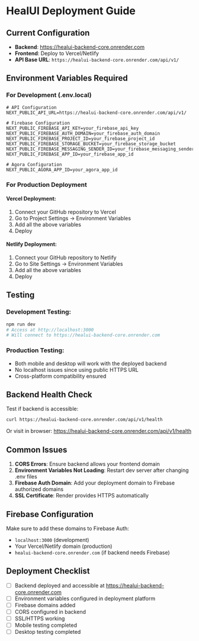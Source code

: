 # HealUI Deployment Guide

## Current Configuration

- **Backend**: https://healui-backend-core.onrender.com
- **Frontend**: Deploy to Vercel/Netlify
- **API Base URL**: `https://healui-backend-core.onrender.com/api/v1/`

## Environment Variables Required

### For Development (.env.local)
```env
# API Configuration
NEXT_PUBLIC_API_URL=https://healui-backend-core.onrender.com/api/v1/

# Firebase Configuration
NEXT_PUBLIC_FIREBASE_API_KEY=your_firebase_api_key
NEXT_PUBLIC_FIREBASE_AUTH_DOMAIN=your_firebase_auth_domain
NEXT_PUBLIC_FIREBASE_PROJECT_ID=your_firebase_project_id
NEXT_PUBLIC_FIREBASE_STORAGE_BUCKET=your_firebase_storage_bucket
NEXT_PUBLIC_FIREBASE_MESSAGING_SENDER_ID=your_firebase_messaging_sender_id
NEXT_PUBLIC_FIREBASE_APP_ID=your_firebase_app_id

# Agora Configuration
NEXT_PUBLIC_AGORA_APP_ID=your_agora_app_id
```

### For Production Deployment

#### Vercel Deployment:
1. Connect your GitHub repository to Vercel
2. Go to Project Settings → Environment Variables
3. Add all the above variables
4. Deploy

#### Netlify Deployment:
1. Connect your GitHub repository to Netlify
2. Go to Site Settings → Environment Variables
3. Add all the above variables
4. Deploy

## Testing

### Development Testing:
```bash
npm run dev
# Access at http://localhost:3000
# Will connect to https://healui-backend-core.onrender.com
```

### Production Testing:
- Both mobile and desktop will work with the deployed backend
- No localhost issues since using public HTTPS URL
- Cross-platform compatibility ensured

## Backend Health Check

Test if backend is accessible:
```bash
curl https://healui-backend-core.onrender.com/api/v1/health
```

Or visit in browser:
https://healui-backend-core.onrender.com/api/v1/health

## Common Issues

1. **CORS Errors**: Ensure backend allows your frontend domain
2. **Environment Variables Not Loading**: Restart dev server after changing .env files
3. **Firebase Auth Domain**: Add your deployment domain to Firebase authorized domains
4. **SSL Certificate**: Render provides HTTPS automatically

## Firebase Configuration

Make sure to add these domains to Firebase Auth:
- `localhost:3000` (development)
- Your Vercel/Netlify domain (production)
- `healui-backend-core.onrender.com` (if backend needs Firebase)

## Deployment Checklist

- [ ] Backend deployed and accessible at https://healui-backend-core.onrender.com
- [ ] Environment variables configured in deployment platform
- [ ] Firebase domains added
- [ ] CORS configured in backend
- [ ] SSL/HTTPS working
- [ ] Mobile testing completed
- [ ] Desktop testing completed